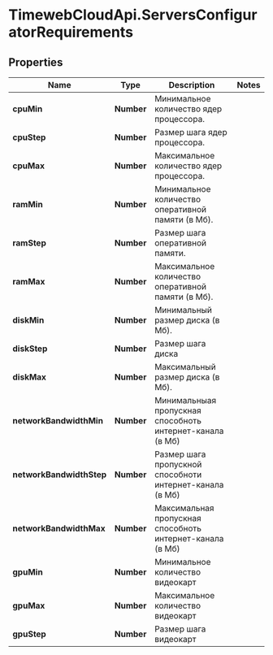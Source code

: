 # TimewebCloudApi.ServersConfiguratorRequirements

## Properties

Name | Type | Description | Notes
------------ | ------------- | ------------- | -------------
**cpuMin** | **Number** | Минимальное количество ядер процессора. | 
**cpuStep** | **Number** | Размер шага ядер процессора. | 
**cpuMax** | **Number** | Максимальное количество ядер процессора. | 
**ramMin** | **Number** | Минимальное количество оперативной памяти (в Мб). | 
**ramStep** | **Number** | Размер шага оперативной памяти. | 
**ramMax** | **Number** | Максимальное количество оперативной памяти (в Мб). | 
**diskMin** | **Number** | Минимальный размер диска (в Мб). | 
**diskStep** | **Number** | Размер шага диска | 
**diskMax** | **Number** | Максимальный размер диска (в Мб). | 
**networkBandwidthMin** | **Number** | Минимальныая пропускная способноть интернет-канала (в Мб) | 
**networkBandwidthStep** | **Number** | Размер шага пропускной способноти интернет-канала (в Мб) | 
**networkBandwidthMax** | **Number** | Максимальная пропускная способноть интернет-канала (в Мб) | 
**gpuMin** | **Number** | Минимальное количество видеокарт | 
**gpuMax** | **Number** | Максимальное количество видеокарт | 
**gpuStep** | **Number** | Размер шага видеокарт | 


